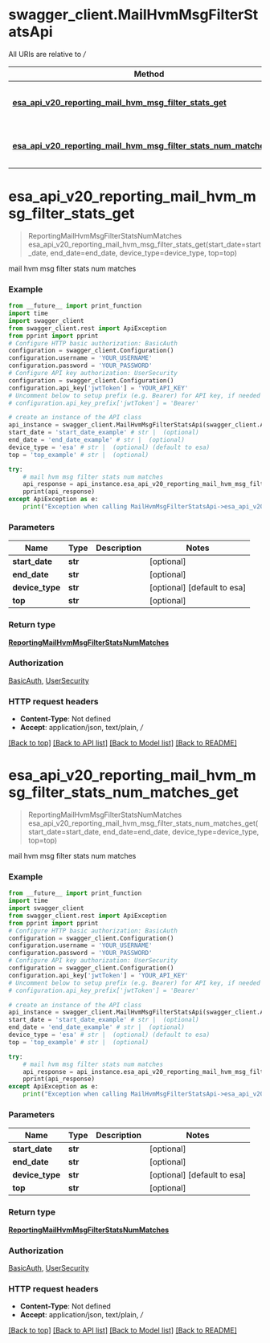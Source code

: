 # swagger_client.MailHvmMsgFilterStatsApi

All URIs are relative to */*

Method | HTTP request | Description
------------- | ------------- | -------------
[**esa_api_v20_reporting_mail_hvm_msg_filter_stats_get**](MailHvmMsgFilterStatsApi.md#esa_api_v20_reporting_mail_hvm_msg_filter_stats_get) | **GET** /esa/api/v2.0/reporting/mail_hvm_msg_filter_stats | mail hvm msg filter stats num matches
[**esa_api_v20_reporting_mail_hvm_msg_filter_stats_num_matches_get**](MailHvmMsgFilterStatsApi.md#esa_api_v20_reporting_mail_hvm_msg_filter_stats_num_matches_get) | **GET** /esa/api/v2.0/reporting/mail_hvm_msg_filter_stats/num_matches | mail hvm msg filter stats num matches

# **esa_api_v20_reporting_mail_hvm_msg_filter_stats_get**
> ReportingMailHvmMsgFilterStatsNumMatches esa_api_v20_reporting_mail_hvm_msg_filter_stats_get(start_date=start_date, end_date=end_date, device_type=device_type, top=top)

mail hvm msg filter stats num matches

### Example
```python
from __future__ import print_function
import time
import swagger_client
from swagger_client.rest import ApiException
from pprint import pprint
# Configure HTTP basic authorization: BasicAuth
configuration = swagger_client.Configuration()
configuration.username = 'YOUR_USERNAME'
configuration.password = 'YOUR_PASSWORD'
# Configure API key authorization: UserSecurity
configuration = swagger_client.Configuration()
configuration.api_key['jwtToken'] = 'YOUR_API_KEY'
# Uncomment below to setup prefix (e.g. Bearer) for API key, if needed
# configuration.api_key_prefix['jwtToken'] = 'Bearer'

# create an instance of the API class
api_instance = swagger_client.MailHvmMsgFilterStatsApi(swagger_client.ApiClient(configuration))
start_date = 'start_date_example' # str |  (optional)
end_date = 'end_date_example' # str |  (optional)
device_type = 'esa' # str |  (optional) (default to esa)
top = 'top_example' # str |  (optional)

try:
    # mail hvm msg filter stats num matches
    api_response = api_instance.esa_api_v20_reporting_mail_hvm_msg_filter_stats_get(start_date=start_date, end_date=end_date, device_type=device_type, top=top)
    pprint(api_response)
except ApiException as e:
    print("Exception when calling MailHvmMsgFilterStatsApi->esa_api_v20_reporting_mail_hvm_msg_filter_stats_get: %s\n" % e)
```

### Parameters

Name | Type | Description  | Notes
------------- | ------------- | ------------- | -------------
 **start_date** | **str**|  | [optional] 
 **end_date** | **str**|  | [optional] 
 **device_type** | **str**|  | [optional] [default to esa]
 **top** | **str**|  | [optional] 

### Return type

[**ReportingMailHvmMsgFilterStatsNumMatches**](ReportingMailHvmMsgFilterStatsNumMatches.md)

### Authorization

[BasicAuth](../README.md#BasicAuth), [UserSecurity](../README.md#UserSecurity)

### HTTP request headers

 - **Content-Type**: Not defined
 - **Accept**: application/json, text/plain, */*

[[Back to top]](#) [[Back to API list]](../README.md#documentation-for-api-endpoints) [[Back to Model list]](../README.md#documentation-for-models) [[Back to README]](../README.md)

# **esa_api_v20_reporting_mail_hvm_msg_filter_stats_num_matches_get**
> ReportingMailHvmMsgFilterStatsNumMatches esa_api_v20_reporting_mail_hvm_msg_filter_stats_num_matches_get(start_date=start_date, end_date=end_date, device_type=device_type, top=top)

mail hvm msg filter stats num matches

### Example
```python
from __future__ import print_function
import time
import swagger_client
from swagger_client.rest import ApiException
from pprint import pprint
# Configure HTTP basic authorization: BasicAuth
configuration = swagger_client.Configuration()
configuration.username = 'YOUR_USERNAME'
configuration.password = 'YOUR_PASSWORD'
# Configure API key authorization: UserSecurity
configuration = swagger_client.Configuration()
configuration.api_key['jwtToken'] = 'YOUR_API_KEY'
# Uncomment below to setup prefix (e.g. Bearer) for API key, if needed
# configuration.api_key_prefix['jwtToken'] = 'Bearer'

# create an instance of the API class
api_instance = swagger_client.MailHvmMsgFilterStatsApi(swagger_client.ApiClient(configuration))
start_date = 'start_date_example' # str |  (optional)
end_date = 'end_date_example' # str |  (optional)
device_type = 'esa' # str |  (optional) (default to esa)
top = 'top_example' # str |  (optional)

try:
    # mail hvm msg filter stats num matches
    api_response = api_instance.esa_api_v20_reporting_mail_hvm_msg_filter_stats_num_matches_get(start_date=start_date, end_date=end_date, device_type=device_type, top=top)
    pprint(api_response)
except ApiException as e:
    print("Exception when calling MailHvmMsgFilterStatsApi->esa_api_v20_reporting_mail_hvm_msg_filter_stats_num_matches_get: %s\n" % e)
```

### Parameters

Name | Type | Description  | Notes
------------- | ------------- | ------------- | -------------
 **start_date** | **str**|  | [optional] 
 **end_date** | **str**|  | [optional] 
 **device_type** | **str**|  | [optional] [default to esa]
 **top** | **str**|  | [optional] 

### Return type

[**ReportingMailHvmMsgFilterStatsNumMatches**](ReportingMailHvmMsgFilterStatsNumMatches.md)

### Authorization

[BasicAuth](../README.md#BasicAuth), [UserSecurity](../README.md#UserSecurity)

### HTTP request headers

 - **Content-Type**: Not defined
 - **Accept**: application/json, text/plain, */*

[[Back to top]](#) [[Back to API list]](../README.md#documentation-for-api-endpoints) [[Back to Model list]](../README.md#documentation-for-models) [[Back to README]](../README.md)

